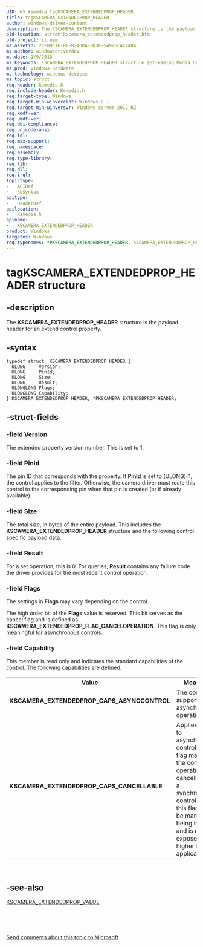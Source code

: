 ```yaml
---
UID: NS:ksmedia.tagKSCAMERA_EXTENDEDPROP_HEADER
title: tagKSCAMERA_EXTENDEDPROP_HEADER
author: windows-driver-content
description: The KSCAMERA_EXTENDEDPROP_HEADER structure is the payload header for an extend control property.
old-location: stream\kscamera_extendedprop_header.htm
old-project: stream
ms.assetid: 2CE89C1E-8FE8-4304-BD3F-5A926CAC74B4
ms.author: windowsdriverdev
ms.date: 1/9/2018
ms.keywords: KSCAMERA_EXTENDEDPROP_HEADER structure [Streaming Media Devices], KSCAMERA_EXTENDEDPROP_CAPS_CANCELLABLE, ksmedia/KSCAMERA_EXTENDEDPROP_HEADER, PKSCAMERA_EXTENDEDPROP_HEADER, PKSCAMERA_EXTENDEDPROP_HEADER structure pointer [Streaming Media Devices], ksmedia/PKSCAMERA_EXTENDEDPROP_HEADER, *PKSCAMERA_EXTENDEDPROP_HEADER, KSCAMERA_EXTENDEDPROP_CAPS_ASYNCCONTROL, KSCAMERA_EXTENDEDPROP_HEADER, stream.kscamera_extendedprop_header, tagKSCAMERA_EXTENDEDPROP_HEADER
ms.prod: windows-hardware
ms.technology: windows-devices
ms.topic: struct
req.header: ksmedia.h
req.include-header: Ksmedia.h
req.target-type: Windows
req.target-min-winverclnt: Windows 8.1
req.target-min-winversvr: Windows Server 2012 R2
req.kmdf-ver: 
req.umdf-ver: 
req.ddi-compliance: 
req.unicode-ansi: 
req.idl: 
req.max-support: 
req.namespace: 
req.assembly: 
req.type-library: 
req.lib: 
req.dll: 
req.irql: 
topictype: 
-	APIRef
-	kbSyntax
apitype: 
-	HeaderDef
apilocation: 
-	Ksmedia.h
apiname: 
-	KSCAMERA_EXTENDEDPROP_HEADER
product: Windows
targetos: Windows
req.typenames: *PKSCAMERA_EXTENDEDPROP_HEADER, KSCAMERA_EXTENDEDPROP_HEADER
---
```


# tagKSCAMERA_EXTENDEDPROP_HEADER structure


## -description


The <b>KSCAMERA_EXTENDEDPROP_HEADER</b> structure is the payload header for an extend control property.


## -syntax


````
typedef struct _KSCAMERA_EXTENDEDPROP_HEADER {
  ULONG     Version;
  ULONG     PinId;
  ULONG     Size;
  ULONG     Result;
  ULONGLONG Flags;
  ULONGLONG Capability;
} KSCAMERA_EXTENDEDPROP_HEADER, *PKSCAMERA_EXTENDEDPROP_HEADER;
````


## -struct-fields




### -field Version

The extended property version number. This is set to 1.


### -field PinId

The pin ID that corresponds with the property.  If <b>PinId</b> is set to (ULONG)-1, the control applies to the filter.  Otherwise, the camera driver must route this control to the corresponding pin when that pin is created (or if already available).


### -field Size

The total size, in bytes of the entire payload. This includes the <b>KSCAMERA_EXTENDEDPROP_HEADER</b> structure and the following control specific payload data.


### -field Result

For a set operation, this is 0.  For queries, <b>Result</b> contains any failure code the driver provides for the most recent control operation.


### -field Flags

The settings in <b>Flags</b> may vary depending on the control.

The high order bit of the <b>Flags</b> value is reserved.  This bit serves as the cancel flag and is defined as <b>KSCAMERA_EXTENDEDPROP_FLAG_CANCELOPERATION</b>.  This flag is only meaningful for asynchronous controls.


### -field Capability

This member is read only and indicates the standard capabilities of the control. The following capabilities are defined.
<table>
<tr>
<th>Value</th>
<th>Meaning</th>
</tr>
<tr>
<td width="40%"><a id="KSCAMERA_EXTENDEDPROP_CAPS_ASYNCCONTROL"></a><a id="kscamera_extendedprop_caps_asynccontrol"></a><dl>
<dt><b>KSCAMERA_EXTENDEDPROP_CAPS_ASYNCCONTROL</b></dt>
</dl>
</td>
<td width="60%">
The control supports asynchronous operation.

</td>
</tr>
<tr>
<td width="40%"><a id="KSCAMERA_EXTENDEDPROP_CAPS_CANCELLABLE"></a><a id="kscamera_extendedprop_caps_cancellable"></a><dl>
<dt><b>KSCAMERA_EXTENDEDPROP_CAPS_CANCELLABLE</b></dt>
</dl>
</td>
<td width="60%">
Applies only to asynchronous controls. This flag marks the control operation as cancellable. If a synchronous control sets this flag, it is be marked as being invalid and is not exposed to higher level applications.

</td>
</tr>
</table> 


## -see-also

<a href="..\ksmedia\ns-ksmedia-tagkscamera_extendedprop_value.md">KSCAMERA_EXTENDEDPROP_VALUE</a>

 

 

<a href="mailto:wsddocfb@microsoft.com?subject=Documentation%20feedback [stream\stream]:%20KSCAMERA_EXTENDEDPROP_HEADER structure%20 RELEASE:%20(1/9/2018)&amp;body=%0A%0APRIVACY STATEMENT%0A%0AWe use your feedback to improve the documentation. We don't use your email address for any other purpose, and we'll remove your email address from our system after the issue that you're reporting is fixed. While we're working to fix this issue, we might send you an email message to ask for more info. Later, we might also send you an email message to let you know that we've addressed your feedback.%0A%0AFor more info about Microsoft's privacy policy, see http://privacy.microsoft.com/en-us/default.aspx." title="Send comments about this topic to Microsoft">Send comments about this topic to Microsoft</a>

